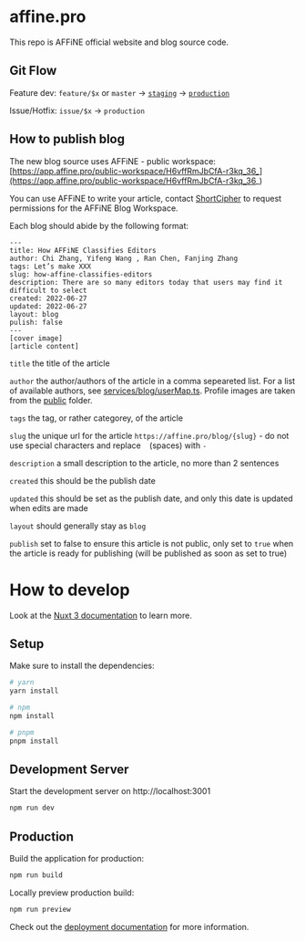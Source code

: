 # affine.pro

This repo is AFFiNE official website and blog source code.

## Git Flow
Feature dev: `feature/$x` or `master` -> [`staging`](https://next.affine.pro) -> [`production`](https://affine.pro)

Issue/Hotfix: `issue/$x` -> `production`


## How to publish blog

The new blog source uses AFFiNE - public workspace: [https://app.affine.pro/public-workspace/H6vffRmJbCfA-r3kq_36_](https://app.affine.pro/public-workspace/H6vffRmJbCfA-r3kq_36_)

You can use AFFiNE to write your article, contact [ShortCipher](https://github.com/ShortCipher5) to request permissions for the AFFiNE Blog Workspace.

Each blog should abide by the following format:
```
---
title: How AFFiNE Classifies Editors
author: Chi Zhang, Yifeng Wang , Ran Chen, Fanjing Zhang
tags: Let’s make XXX
slug: how-affine-classifies-editors
description: There are so many editors today that users may find it difficult to select
created: 2022-06-27
updated: 2022-06-27
layout: blog
pulish: false
---
[cover image]
[article content]
```

`title` the title of the article

`author` the author/authors of the article in a comma sepeareted list. For a list of available authors, see [services/blog/userMap.ts](services/blog/userMap.ts). Profile images are taken from the [public](public) folder.

`tags` the tag, or rather categorey, of the article

`slug` the unique url for the article `https://affine.pro/blog/{slug}` - do not use special characters and replace ` ` (spaces) with `-`

`description` a small description to the article, no more than 2 sentences

`created` this should be the publish date

`updated` this should be set as the publish date, and only this date is updated when edits are made

`layout` should generally stay as `blog`

`publish` set to false to ensure this article is not public, only set to `true` when the article is ready for publishing (will be published as soon as set to true)

# How to develop

Look at the [Nuxt 3 documentation](https://nuxt.com/docs/getting-started/introduction) to learn more.

## Setup

Make sure to install the dependencies:

```bash
# yarn
yarn install

# npm
npm install

# pnpm
pnpm install
```

## Development Server

Start the development server on http://localhost:3001

```bash
npm run dev
```

## Production

Build the application for production:

```bash
npm run build
```

Locally preview production build:

```bash
npm run preview
```

Check out the [deployment documentation](https://nuxt.com/docs/getting-started/deployment) for more information.
